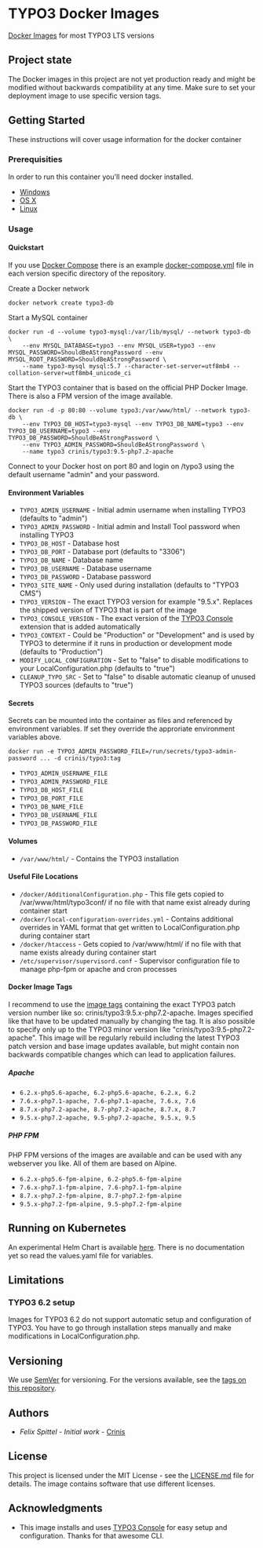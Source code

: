 # TYPO3 Docker Images

[Docker Images](https://hub.docker.com/r/crinis/typo3) for most TYPO3 LTS versions

## Project state

The Docker images in this project are not yet production ready and might be modified without backwards compatibility at any time. Make sure to set your deployment image to use specific version tags.

## Getting Started

These instructions will cover usage information for the docker container 

### Prerequisities

In order to run this container you'll need docker installed.

* [Windows](https://docs.docker.com/windows/started)
* [OS X](https://docs.docker.com/mac/started/)
* [Linux](https://docs.docker.com/linux/started/)

### Usage

#### Quickstart

If you use [Docker Compose](https://docs.docker.com/compose/) there is an example [docker-compose.yml](9.5/docker-compose.yml) file in each version specific directory of the repository.

Create a Docker network
```shell
docker network create typo3-db
```

Start a MySQL container

```shell
docker run -d --volume typo3-mysql:/var/lib/mysql/ --network typo3-db \
    --env MYSQL_DATABASE=typo3 --env MYSQL_USER=typo3 --env MYSQL_PASSWORD=ShouldBeAStrongPassword --env MYSQL_ROOT_PASSWORD=ShouldBeAStrongPassword \
    --name typo3-mysql mysql:5.7 --character-set-server=utf8mb4 --collation-server=utf8mb4_unicode_ci
```

Start the TYPO3 container that is based on the official PHP Docker Image. There is also a FPM version of the image available.

```shell
docker run -d -p 80:80 --volume typo3:/var/www/html/ --network typo3-db \
    --env TYPO3_DB_HOST=typo3-mysql --env TYPO3_DB_NAME=typo3 --env TYPO3_DB_USERNAME=typo3 --env TYPO3_DB_PASSWORD=ShouldBeAStrongPassword \
    --env TYPO3_ADMIN_PASSWORD=ShouldBeAStrongPassword \
    --name typo3 crinis/typo3:9.5-php7.2-apache
```

Connect to your Docker host on port 80 and login on /typo3 using the default username "admin" and your password.

#### Environment Variables

* `TYPO3_ADMIN_USERNAME` - Initial admin username when installing TYPO3 (defaults to "admin")
* `TYPO3_ADMIN_PASSWORD` - Initial admin and Install Tool password when installing TYPO3
* `TYPO3_DB_HOST` - Database host
* `TYPO3_DB_PORT` - Database port (defaults to "3306")
* `TYPO3_DB_NAME` - Database name
* `TYPO3_DB_USERNAME` - Database username
* `TYPO3_DB_PASSWORD` - Database password
* `TYPO3_SITE_NAME` - Only used during installation (defaults to "TYPO3 CMS")
* `TYPO3_VERSION` - The exact TYPO3 version for example "9.5.x". Replaces the shipped version of TYPO3 that is part of the image
* `TYPO3_CONSOLE_VERSION` - The exact version of the [TYPO3 Console](https://github.com/TYPO3-Console/TYPO3-Console) extension that is added automatically
* `TYPO3_CONTEXT` - Could be "Production" or "Development" and is used by TYPO3 to determine if it runs in production or development mode (defaults to "Production")
* `MODIFY_LOCAL_CONFIGURATION` - Set to "false" to disable modifications to your LocalConfiguration.php (defaults to "true")
* `CLEANUP_TYPO_SRC` - Set to "false" to disable automatic cleanup of unused TYPO3 sources (defaults to "true")

#### Secrets

Secrets can be mounted into the container as files and referenced by environment variables. If set they override the approriate environment variables above.
```
docker run -e TYPO3_ADMIN_PASSWORD_FILE=/run/secrets/typo3-admin-password ... -d crinis/typo3:tag
```

* `TYPO3_ADMIN_USERNAME_FILE`
* `TYPO3_ADMIN_PASSWORD_FILE`
* `TYPO3_DB_HOST_FILE`
* `TYPO3_DB_PORT_FILE`
* `TYPO3_DB_NAME_FILE`
* `TYPO3_DB_USERNAME_FILE`
* `TYPO3_DB_PASSWORD_FILE`

#### Volumes

* `/var/www/html/` - Contains the TYPO3 installation

#### Useful File Locations

* `/docker/AdditionalConfiguration.php` - This file gets copied to /var/www/html/typo3conf/ if no file with that name exist already during container start
* `/docker/local-configuration-overrides.yml` - Contains additional overrides in YAML format that get written to LocalConfiguration.php during container start
* `/docker/htaccess` - Gets copied to /var/www/html/ if no file with that name exists already during container start
* `/etc/supervisor/supervisord.conf` - Supervisor configuration file to manage php-fpm or apache and cron processes 

#### Docker Image Tags

I recommend to use the [image tags](https://hub.docker.com/r/crinis/typo3/tags) containing the exact TYPO3 patch version number like so: crinis/typo3:9.5.x-php7.2-apache. Images specified like that have to be updated manually by changing the tag. It is also possible to specify only up to the TYPO3 minor version like "crinis/typo3:9.5-php7.2-apache". This image will be regularly rebuild including the latest TYPO3 patch version and base image updates available, but might contain non backwards compatible changes which can lead to application failures.

##### Apache

* `6.2.x-php5.6-apache, 6.2-php5.6-apache, 6.2.x, 6.2`
* `7.6.x-php7.1-apache, 7.6-php7.1-apache, 7.6.x, 7.6`
* `8.7.x-php7.2-apache, 8.7-php7.2-apache, 8.7.x, 8.7`
* `9.5.x-php7.2-apache, 9.5-php7.2-apache, 9.5.x, 9.5`

##### PHP FPM

PHP FPM versions of the images are available and can be used with any webserver you like. All of them are based on Alpine.
* `6.2.x-php5.6-fpm-alpine, 6.2-php5.6-fpm-alpine`
* `7.6.x-php7.1-fpm-alpine, 7.6-php7.1-fpm-alpine`
* `8.7.x-php7.2-fpm-alpine, 8.7-php7.2-fpm-alpine`
* `9.5.x-php7.2-fpm-alpine, 9.5-php7.2-fpm-alpine`

## Running on Kubernetes

An experimental Helm Chart is available [here](https://github.com/crinis/typo3-helm-chart). There is no documentation yet so read the values.yaml file for variables.

## Limitations

### TYPO3 6.2 setup

Images for TYPO3 6.2 do not support automatic setup and configuration of TYPO3. You have to go through installation steps manually and make modifications in LocalConfiguration.php.

## Versioning

We use [SemVer](http://semver.org/) for versioning. For the versions available, see the [tags on this repository](https://github.com/crinis/typo3-docker/tags). 

## Authors

* *Felix Spittel* - *Initial work* - [Crinis](https://github.com/crinis)

## License

This project is licensed under the MIT License - see the [LICENSE.md](LICENSE.md) file for details. The image contains software that use different licenses.

## Acknowledgments

* This image installs and uses [TYPO3 Console](https://github.com/TYPO3-Console/TYPO3-Console) for easy setup and configuration. Thanks for that awesome CLI.
